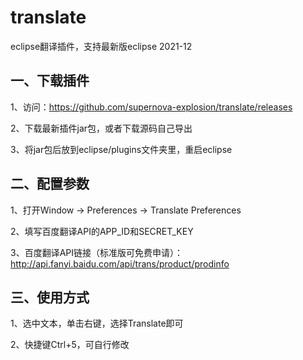 # translate
eclipse翻译插件，支持最新版eclipse 2021-12

## 一、下载插件

1、访问：https://github.com/supernova-explosion/translate/releases

2、下载最新插件jar包，或者下载源码自己导出

3、将jar包后放到eclipse/plugins文件夹里，重启eclipse

## 二、配置参数

1、打开Window -> Preferences -> Translate Preferences

2、填写百度翻译API的APP_ID和SECRET_KEY

3、百度翻译API链接（标准版可免费申请）：http://api.fanyi.baidu.com/api/trans/product/prodinfo

## 三、使用方式

1、选中文本，单击右键，选择Translate即可

2、快捷键Ctrl+5，可自行修改
